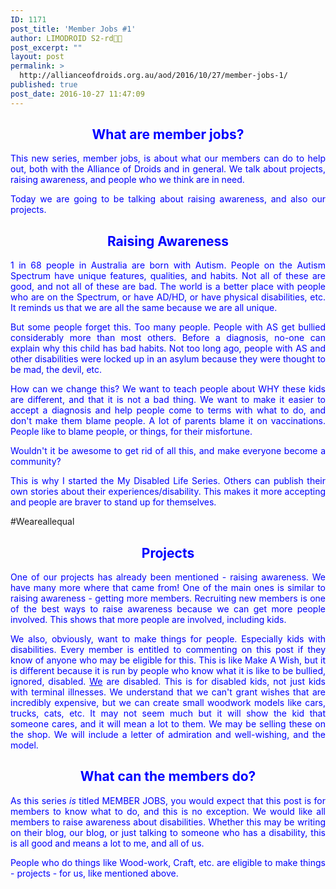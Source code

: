 ```yaml
---
ID: 1171
post_title: 'Member Jobs #1'
author: LIMODROID S2-rd🔭🔬
post_excerpt: ""
layout: post
permalink: >
  http://allianceofdroids.org.au/aod/2016/10/27/member-jobs-1/
published: true
post_date: 2016-10-27 11:47:09
---
```

<h2 style="text-align: center;"><span style="color: #0000ff;">What are member jobs?</span></h2>
<p style="text-align: justify;"><span style="color: #0000ff;">This new series, member jobs, is about what our members can do to help out, both with the Alliance of Droids and in general. We talk about projects, raising awareness, and people who we think are in need. </span></p>
<p style="text-align: justify;"><span style="color: #0000ff;">Today we are going to be talking about raising awareness, and also our projects.</span></p>

<h2 style="text-align: center;"><span style="color: #0000ff;">Raising Awareness</span></h2>
<p style="text-align: justify;"><span style="color: #0000ff;">1 in 68 people in Australia are born with Autism. People on the Autism Spectrum have unique features, qualities, and habits. Not all of these are good, and not all of these are bad. The world is a better place with people who are on the Spectrum, or have AD/HD, or have physical disabilities, etc. It reminds us that we are all the same because we are all unique. </span></p>
<p style="text-align: justify;"><span style="color: #0000ff;">But some people forget this. Too many people. People with AS get bullied considerably more than most others. Before a diagnosis, no-one can explain why this child has bad habits. Not too long ago, people with AS and other disabilities were locked up in an asylum because they were thought to be mad, the devil, etc.</span></p>
<p style="text-align: justify;"><span style="color: #0000ff;">How can we change this? We want to teach people about WHY these kids are different, and that it is not a bad thing. We want to make it easier to accept a diagnosis and help people come to terms with what to do, and don't make them blame people. A lot of parents blame it on vaccinations. People like to blame people, or things, for their misfortune. </span></p>
<p style="text-align: justify;"><span style="color: #0000ff;">Wouldn't it be awesome to get rid of all this, and make everyone become a community?</span></p>
<p style="text-align: justify;"><span style="color: #0000ff;">This is why I started the My Disabled Life Series. Others can publish their own stories about their experiences/disability. This makes it more accepting and people are braver to stand up for themselves.</span></p>
<p style="text-align: justify;">#Weareallequal</p>

<h2 style="text-align: center;"><span style="color: #0000ff;">Projects</span></h2>
<p style="text-align: justify;"><span style="color: #0000ff;">One of our projects has already been mentioned - raising awareness. We have many more where that came from! One of the main ones is similar to raising awareness - getting more members. Recruiting new members is one of the best ways to raise awareness because we can get more people involved. This shows that more people are involved, including kids. </span></p>
<p style="text-align: justify;"><span style="color: #0000ff;">We also, obviously, want to make things for people. Especially kids with disabilities. Every member is entitled to commenting on this post if they know of anyone who may be eligible for this. This is like Make A Wish, but it is different because it is run by people who know what it is like to be bullied, ignored, disabled. <span style="text-decoration: underline;">We</span> are disabled. This is for disabled kids, not just kids with terminal illnesses. We understand that we can't grant wishes that are incredibly expensive, but we can create small woodwork models like cars, trucks, cats, etc. It may not seem much but it will show the kid that someone cares, and it will mean a lot to them. We may be selling these on the shop. We will include a letter of admiration and well-wishing, and the model. </span></p>

<h2 style="text-align: center;"><span style="color: #0000ff;">What can the members do?</span></h2>
<p style="text-align: justify;"><span style="color: #0000ff;">As this series <em>is </em>titled MEMBER JOBS, you would expect that this post is for members to know what to do, and this is no exception. We would like all members to raise awareness about disabilities. Whether this may be writing on their blog, our blog, or just talking to someone who has a disability, this is all good and means a lot to me, and all of us.</span></p>
<p style="text-align: justify;"><span style="color: #0000ff;">People who do things like Wood-work, Craft, etc. are eligible to make things - projects - for us, like mentioned above.</span></p>
